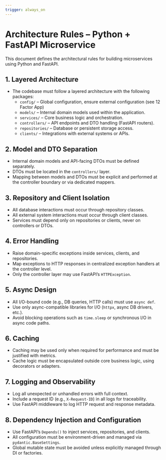 ```yaml
---
trigger: always_on
---
```


# Architecture Rules – Python + FastAPI Microservice

This document defines the architectural rules for building microservices using Python and FastAPI.

## 1. Layered Architecture

- The codebase must follow a layered architecture with the following packages:
  - `config/` – Global configuration, ensure external configuration (see 12 Factor App)
  - `models/` – Internal domain models used within the application.
  - `services/` – Core business logic and orchestration.
  - `controllers/` – API endpoints and DTO handling (FastAPI routers).
  - `repositories/` – Database or persistent storage access.
  - `clients/` – Integrations with external systems or APIs.

## 2. Model and DTO Separation

- Internal domain models and API-facing DTOs must be defined separately.
- DTOs must be located in the `controllers/` layer.
- Mapping between models and DTOs must be explicit and performed at the controller boundary or via dedicated mappers.

## 3. Repository and Client Isolation

- All database interactions must occur through repository classes.
- All external system interactions must occur through client classes.
- Services must depend only on repositories or clients, never on controllers or DTOs.

## 4. Error Handling

- Raise domain-specific exceptions inside services, clients, and repositories.
- Map exceptions to HTTP responses in centralized exception handlers at the controller level.
- Only the controller layer may use FastAPI’s `HTTPException`.

## 5. Async Design

- All I/O-bound code (e.g., DB queries, HTTP calls) must use `async def`.
- Use only async-compatible libraries for I/O (`httpx`, async DB drivers, etc.).
- Avoid blocking operations such as `time.sleep` or synchronous I/O in async code paths.

## 6. Caching

- Caching may be used only when required for performance and must be justified with metrics.
- Cache logic must be encapsulated outside core business logic, using decorators or adapters.

## 7. Logging and Observability

- Log all unexpected or unhandled errors with full context.
- Include a request ID (e.g., `X-Request-ID`) in all logs for traceability.
- Use FastAPI middleware to log HTTP request and response metadata.

## 8. Dependency Injection and Configuration

- Use FastAPI’s `Depends()` to inject services, repositories, and clients.
- All configuration must be environment-driven and managed via `pydantic.BaseSettings`.
- Global mutable state must be avoided unless explicitly managed through DI or factories.
